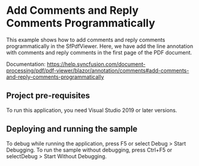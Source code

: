 # Add Comments and Reply Comments Programmatically
This example shows how to add comments and reply comments programmatically in the SfPdfViewer. Here, we have add the line annotation with comments and reply comments in the first page of the PDF document.

Documentation: https://help.syncfusion.com/document-processing/pdf/pdf-viewer/blazor/annotation/comments#add-comments-and-reply-comments-programmatically

## Project pre-requisites
To run this application, you need Visual Studio 2019 or later versions.

## Deploying and running the sample
To debug while running the application, press F5 or select Debug > Start Debugging. To run the sample without debugging, press Ctrl+F5 or selectDebug > Start Without Debugging.